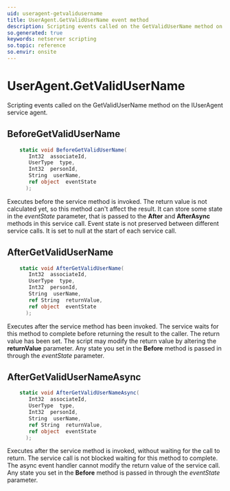 ```yaml
---
uid: useragent-getvalidusername
title: UserAgent.GetValidUserName event method
description: Scripting events called on the GetValidUserName method on the UserAgent service agent.
so.generated: true
keywords: netserver scripting
so.topic: reference
so.envir: onsite
---
```

# UserAgent.GetValidUserName

Scripting events called on the <see cref='M:IUserAgent.GetValidUserName'>GetValidUserName</see> method on the <see cref='IUserAgent'>IUserAgent</see>  service agent.

## BeforeGetValidUserName
```cs
    static void BeforeGetValidUserName(
       Int32  associateId,
       UserType  type,
       Int32  personId,
       String  userName,
       ref object  eventState
      );
```
Executes before the service method is invoked.
The return value is not calculated yet, so this method can't affect the result.
It can store some state in the *eventState* parameter, that is passed to the **After** and **AfterAsync** methods in this service call.
Event state is not preserved between different service calls. It is set to null at the start of each service call.
## AfterGetValidUserName
```cs
    static void AfterGetValidUserName(
       Int32  associateId,
       UserType  type,
       Int32  personId,
       String  userName,
       ref String  returnValue,
       ref object  eventState
      );
```
Executes after the service method has been invoked. The service waits for this method to complete before returning the result to the caller.
The return value has been set. The script may modify the return value by altering the **returnValue** parameter.
Any state you set in the **Before** method is passed in through the *eventState* parameter.
## AfterGetValidUserNameAsync
```cs
    static void AfterGetValidUserNameAsync(
       Int32  associateId,
       UserType  type,
       Int32  personId,
       String  userName,
       ref String  returnValue,
       ref object  eventState
      );
```
Executes after the service method is invoked, without waiting for the call to return.
The service call is not blocked waiting for this method to complete.
The async event handler cannot modify the return value of the service call.
Any state you set in the **Before** method is passed in through the *eventState* parameter.

